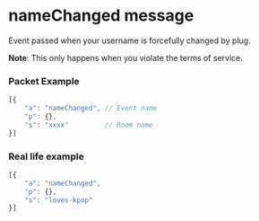 # nameChanged message

Event passed when your username is forcefully changed by plug.

**Note**: This only happens when you violate the terms of service.

### Packet Example

```js
[{
    "a": "nameChanged", // Event name
    "p": {},
    "s": "xxxx"         // Room name
}]
```
### Real life example
```js
[{
    "a": "nameChanged",
    "p": {},
    "s": "loves-kpop"
}]
```